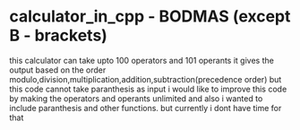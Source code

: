 # calculator_in_cpp - BODMAS (except B - brackets)
this calculator can take upto 100 operators and 101 operants it gives the output based on the order modulo,division,multiplication,addition,subtraction(precedence order)
but this code cannot take paranthesis as input
i would like to improve this code by making the operators and operants unlimited and also i wanted to include paranthesis and other functions.
but currently i dont have time for that
